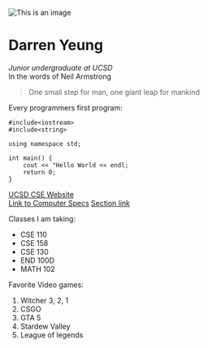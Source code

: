 ![This is an image](https://myoctocat.com/assets/images/base-octocat.svg)
# Darren Yeung
*Junior undergraduate at UCSD*  
In the words of Neil Armstrong  
> One small step for man, one giant leap for mankind

Every programmers first program: 
```
#include<iostream>
#include<string>

using namespace std; 

int main() {
    cout << "Hello World << endl;
    return 0; 
}
```
[UCSD CSE Website](https://cse.ucsd.edu/)  
[Link to Computer Specs](computer.md)
[Section link](https://github.com/darrenyeung3110/CSE-110-Lab-1/blob/main/index.md#darren-yeung)  

Classes I am taking: 
- CSE 110 
- CSE 158
- CSE 130
- END 100D
- MATH 102 

Favorite Video games:
1. Witcher 3, 2, 1
2. CSGO
3. GTA 5 
4. Stardew Valley
5. League of legends
